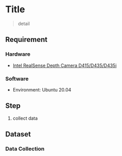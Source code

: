 # Title
> detail

## Requirement
### Hardware
- [Intel RealSense Depth Camera D415/D435/D435i](https://dev.intelrealsense.com/docs/docs-get-started)

### Software
- Environment: Ubuntu 20.04

## Step
1. collect data

## Dataset
### Data Collection
